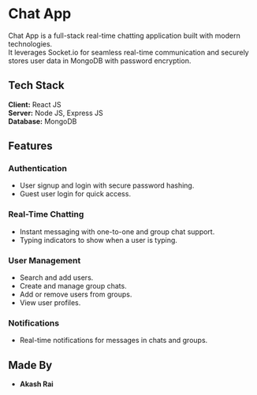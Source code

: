 # Chat App

Chat App is a full-stack real-time chatting application built with modern technologies.  
It leverages Socket.io for seamless real-time communication and securely stores user data in MongoDB with password encryption.

## Tech Stack

**Client:** React JS  
**Server:** Node JS, Express JS  
**Database:** MongoDB  

## Features

### Authentication
- User signup and login with secure password hashing.
- Guest user login for quick access.

### Real-Time Chatting
- Instant messaging with one-to-one and group chat support.
- Typing indicators to show when a user is typing.

### User Management
- Search and add users.
- Create and manage group chats.
- Add or remove users from groups.
- View user profiles.

### Notifications
- Real-time notifications for messages in chats and groups.

## Made By

- **Akash Rai** 
